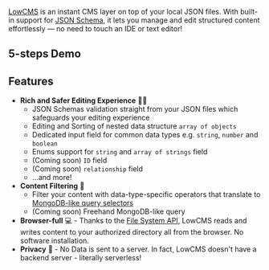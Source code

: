 [LowCMS](https://patrick-kw-chiu.github.io/lowcms/databases) is an instant CMS layer on top of your local JSON files. With built-in support for [JSON Schema](https://json-schema.org/), it lets you manage and edit structured content effortlessly — no need to touch an IDE or text editor!

## 5-steps Demo

## Features

- **Rich and Safer Editing Experience** 🤹🏻
  - JSON Schemas validation straight from your JSON files which safeguards your editing experience
  - Editing and Sorting of nested data structure `array of objects`
  - Dedicated input field for common data types e.g. `string`, `number` and `boolean`
  - Enums support for `string` and `array of strings` field
  - (Coming soon) `ID` field
  - (Coming soon) `relationship` field
  - ...and more!
- **Content Filtering** 🔎
  - Filter your content with data-type-specific operators that translate to [MongoDB-like query selectors](https://www.mongodb.com/docs/manual/reference/operator/query/#query-selectors)
  - (Coming soon) Freehand MongoDB-like query
- **Browser-full** 💻 - Thanks to the [File System API](https://developer.mozilla.org/en-US/docs/Web/API/File_System_API), LowCMS reads and writes content to your authorized directory all from the browser. No software installation.
- **Privacy** 🔏 - No Data is sent to a server. In fact, LowCMS doesn't have a backend server - literally serverless!
